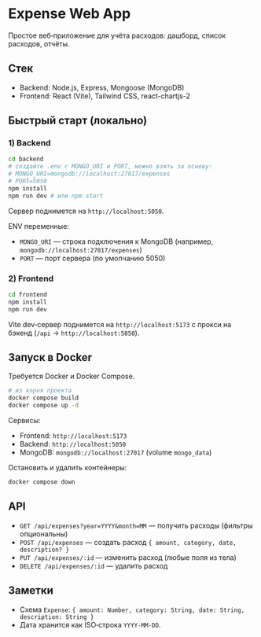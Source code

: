 # Expense Web App

Простое веб‑приложение для учёта расходов: дашборд, список расходов, отчёты.

## Стек
- Backend: Node.js, Express, Mongoose (MongoDB)
- Frontend: React (Vite), Tailwind CSS, react-chartjs-2

## Быстрый старт (локально)

### 1) Backend
```bash
cd backend
# создайте .env с MONGO_URI и PORT, можно взять за основу:
# MONGO_URI=mongodb://localhost:27017/expenses
# PORT=5050
npm install
npm run dev # или npm start
```
Сервер поднимется на `http://localhost:5050`.

ENV переменные:
- `MONGO_URI` — строка подключения к MongoDB (например, `mongodb://localhost:27017/expenses`)
- `PORT` — порт сервера (по умолчанию 5050)

### 2) Frontend
```bash
cd frontend
npm install
npm run dev
```
Vite dev‑сервер поднимется на `http://localhost:5173` с прокси на бэкенд (`/api` → `http://localhost:5050`).

## Запуск в Docker

Требуется Docker и Docker Compose.

```bash
# из корня проекта
docker compose build
docker compose up -d
```
Сервисы:
- Frontend: `http://localhost:5173`
- Backend: `http://localhost:5050`
- MongoDB: `mongodb://localhost:27017` (volume `mongo_data`)

Остановить и удалить контейнеры:
```bash
docker compose down
```

## API
- `GET /api/expenses?year=YYYY&month=MM` — получить расходы (фильтры опциональны)
- `POST /api/expenses` — создать расход `{ amount, category, date, description? }`
- `PUT /api/expenses/:id` — изменить расход (любые поля из тела)
- `DELETE /api/expenses/:id` — удалить расход

## Заметки
- Схема `Expense`: `{ amount: Number, category: String, date: String, description: String }`
- Дата хранится как ISO‑строка `YYYY-MM-DD`.
